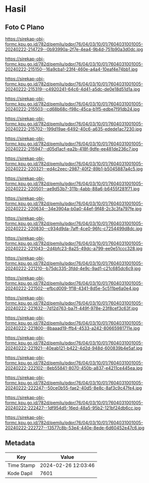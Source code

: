 # Hasil

## Foto C Plano

https://sirekap-obj-formc.kpu.go.id/782d/pemilu/pdpr/76/04/03/10/01/7604031001005-20240222-214729--0b93990a-2f7e-4ea4-9b4d-751b90a3d0dc.jpg

https://sirekap-obj-formc.kpu.go.id/782d/pemilu/pdpr/76/04/03/10/01/7604031001005-20240222-215150--16a9cba1-23f4-460e-a4a4-10eaf4e74bb1.jpg

https://sirekap-obj-formc.kpu.go.id/782d/pemilu/pdpr/76/04/03/10/01/7604031001005-20240222-215319--c4920241-64c6-4d41-a5dc-de0e18d51d1a.jpg

https://sirekap-obj-formc.kpu.go.id/782d/pemilu/pdpr/76/04/03/10/01/7604031001005-20240222-215503--cd68b68c-f98c-45ca-b1f5-edbe7f91db24.jpg

https://sirekap-obj-formc.kpu.go.id/782d/pemilu/pdpr/76/04/03/10/01/7604031001005-20240222-215702--199d19ae-6492-40c6-a635-edede1ac7230.jpg

https://sirekap-obj-formc.kpu.go.id/782d/pemilu/pdpr/76/04/03/10/01/7604031001005-20240222-215947--d05d1acf-ea2b-418f-9dfe-ee481de236c7.jpg

https://sirekap-obj-formc.kpu.go.id/782d/pemilu/pdpr/76/04/03/10/01/7604031001005-20240222-220321--ed4c2eec-2987-40f2-89b1-b5045887a4c5.jpg

https://sirekap-obj-formc.kpu.go.id/782d/pemilu/pdpr/76/04/03/10/01/7604031001005-20240222-220501--ae9d53b7-311b-4abb-88a6-b6455f281f71.jpg

https://sirekap-obj-formc.kpu.go.id/782d/pemilu/pdpr/76/04/03/10/01/7604031001005-20240222-220634--34e3904a-b0a0-44ef-9f48-2c3c3fa797fe.jpg

https://sirekap-obj-formc.kpu.go.id/782d/pemilu/pdpr/76/04/03/10/01/7604031001005-20240222-220830--c934d9da-7aff-4ce0-96fc-c7254499d8dc.jpg

https://sirekap-obj-formc.kpu.go.id/782d/pemilu/pdpr/76/04/03/10/01/7604031001005-20240222-221043--2d4bfc23-8a25-49dc-a799-ee0e51ccc328.jpg

https://sirekap-obj-formc.kpu.go.id/782d/pemilu/pdpr/76/04/03/10/01/7604031001005-20240222-221210--b75dc335-3fdd-4e9c-9ad1-c21c685dc6c9.jpg

https://sirekap-obj-formc.kpu.go.id/782d/pemilu/pdpr/76/04/03/10/01/7604031001005-20240222-221502--efbcd009-1f18-4341-8d5e-5c511be6a0e4.jpg

https://sirekap-obj-formc.kpu.go.id/782d/pemilu/pdpr/76/04/03/10/01/7604031001005-20240222-221632--7d12d763-ba7f-449f-978e-23f8cef3c63f.jpg

https://sirekap-obj-formc.kpu.go.id/782d/pemilu/pdpr/76/04/03/10/01/7604031001005-20240222-221800--8baaad19-ffb4-4533-a242-80665981711e.jpg

https://sirekap-obj-formc.kpu.go.id/782d/pemilu/pdpr/76/04/03/10/01/7604031001005-20240222-221921--40eab121-b422-4d2d-948d-600839b4e5af.jpg

https://sirekap-obj-formc.kpu.go.id/782d/pemilu/pdpr/76/04/03/10/01/7604031001005-20240222-222102--8eb55841-8070-450b-a837-e4211ce445ea.jpg

https://sirekap-obj-formc.kpu.go.id/782d/pemilu/pdpr/76/04/03/10/01/7604031001005-20240222-222247--50ce0b55-fae2-40d5-8e8c-8af3c9c47fe4.jpg

https://sirekap-obj-formc.kpu.go.id/782d/pemilu/pdpr/76/04/03/10/01/7604031001005-20240222-222427--1df954d5-16ed-48a5-95b2-121bf24db6cc.jpg

https://sirekap-obj-formc.kpu.go.id/782d/pemilu/pdpr/76/04/03/10/01/7604031001005-20240222-222727--13577c8b-53e4-440e-8ede-6d60452e47c6.jpg


## Metadata

| Key        | Value               |
| ---------- | ------------------- |
| Time Stamp | 2024-02-26 12:03:46 |
| Kode Dapil | 7601                |



